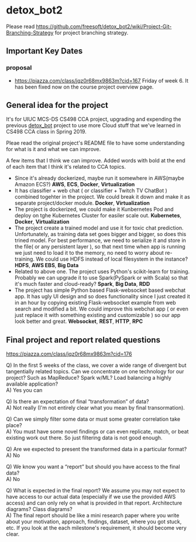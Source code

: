 # detox_bot2

Please read https://github.com/freesoft/detox_bot2/wiki/Project-Git-Branching-Strategy for project branching strategy.

## Important Key Dates

### proposal
* https://piazza.com/class/jqz0r68mx9863m?cid=167 Friday of week 6. It has been fixed now on the course project overview page.

## General idea for the project
It's for UIUC MCS-DS CS498 CCA project, upgrading and expending the previous [detox_bot](https://github.com/freesoft/detox_bot) project to use more Cloud stuff that we've learned in CS498 CCA class in Spring 2019.

Pleae read the original project's README file to have some understanding for what is it and what we can improve.

A few items that I think we can improve. Added words with bold at the end of each item that I think it's related to CCA topics.

* Since it's already dockerized, maybe run it somewhere in AWS(maybe Amazon ECS?) **AWS**, **ECS**, **Docker**, **Virtualization**
* It has classifier + web chat ( or classifier + Twitch TV ChatBot ) combined togehter in the project. We could break it down and make it as separate project/docker module. **Docker**, **Virtualization**
* The project is dockerized, we could make it Kunbernetes Pod and deploy on tghe Kubernetes Cluster for easiler scale out. **Kubernetes**, **Docker**, **Virtualization**
* The project create a trained model and use it for toxic chat prediction. Unfortunately, as training data set goes bigger and bigger, so does this trined model. For best performance, we need to serialize it and store in the file( or any persistent layer ), so that next time when app is running we just need to load it to the memory, no need to worry about re-training. We could use HDFS instead of local filesystem in the instance? **HDFS**, **AWS EBS**, **Big Data**
* Related to above one. The project uses Python's scikit-learn for training. Probably we can upgrade it to use Spark(PySpark or with Scala) so that it's much faster and cloud-ready? **Spark**, **Big Data**, **RDD**
* The project has simple Python based Flask-websocket based webchat app. It has ugly UI design and so does functionality since I just created it in an hour by copying existing Flask-websocket example from web search and modified a bit. We could improve this webchat app ( or even just replace it with something existing and customizable ) so our app look better and great. **Websocket**, **REST**, **HTTP**, **RPC**

## Final project and report related questions

https://piazza.com/class/jqz0r68mx9863m?cid=176

Q) In the first 5 weeks of the class, we cover a wide range of divergent but tangentially related topics.  Can we concentrate on one technology for our project?  Such as MapReduce?  Spark w/ML?  Load balancing a highly available application?<br/>
A) Yes you can


Q) Is there an expectation of final “transformation” of data?<br/>
A) Not really (I'm not entirely clear what you mean by final transormation).


Q) Can we simply filter some data or must some greater correlation take place?<br/>
A) You must have some novel findings or can even replicate, match, or beat existing work out there. So just filtering data is not good enough. 


Q) Are we expected to present the transformed data in a particular format? <br/>
A) No


Q) We know you want a “report” but should you have access to the final data? <br/>
A) No 


Q) What is expected in the final report?  We assume you may not expect to  have access to our actual data (especially if we use the provided AWS access) and can only rely on what is provided in that report.  Architecture diagrams?  Class diagrams?<br/>
A) The final report should be like a mini research paper where you write about your motivation, approach, findings, dataset, where you got stuck, etc. If you look at the each milestone's requirement, it should become very clear.



